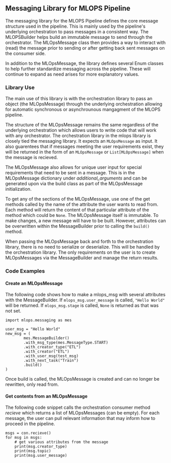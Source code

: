 ## Messaging Library for MLOPS Pipeline

The messaging library for the MLOPS Pipeline defines the core message structure used in the pipeline. This is mainly used by the pipeline's underlying orchestration to pass messages in a consistent way. The MLOPSBuilder helps build an immutable message to send through the orchestrator. The MLOpsMessage class then provides a way to interact with (read) the message prior to sending or after getting back sent messages on the consumer side. 

In addition to the MLOpsMessage, the library defines several Enum classes to help further standardize messaging across the pipeline. These will continue to expand as need arises for more explanatory values.

### Library Use

The main use of this library is with the orchestration library to pass an object (the MLOpsMessage) through the underlying orchestration allowing for automatic synchronous or asynchrounous mangagment of the MLOPS pipeline.

The structure of the MLOpsMessage remains the same regardless of the underlying orchestration which allows users to write code that will work with any orchestrator. The orchestration library in the mlops library is closely tied the messaging library. It expects an `MLOpsMessage` as input. It also guarentees that if messages meeting the user requirements exist, they will be returned in the form of an `MLOpsMessage` or `List[MLOpsMessage]` when the message is recieved. 

The MLOpsMessage also allows for unique user input for special requirements that need to be sent in a message. This is in the MLOpsMessage dictionary under *additional_arguments* and can be generated upon via the build class as part of the MLOpsMessage initialization.

To get any of the sections of the MLOpsMessage, use one of the get methods called by the name of the attribute the user wants to read from. Each method will return the content of that particular attribute of the method which could be `None`. The MLOpsMessage itself is immutable. To make changes, a new message will have to be built. However, attributes can be overwritten within the MessageBuilder prior to calling the `build()` method.

When passing the MLOpsMessage back and forth to the orchestration library, there is no need to serialize or deserialize. This will be handled by the orchestration library. The only requirements on the user is to create MLOpsMessages via the MessageBuilder and manage the return results.

### Code Examples

#### Create an MLOpsMessage

The following code shows how to make a mlops_msg with several attributes with the MessageBuilder. If `mlops_msg.user_message` is called, `"Hello World"` will be returned. If `mlops_msg.stage` is called, `None` is returned as that was not set.

```
import mlops.messaging as mes

user_msg = "Hello World"
new_msg = (
        mes.MessageBuilder()
        .with_msg_type(mes.MessageType.START)
        .with_creator_type("ETL")
        .with_creator("ETL")
        .with_user_msg(test_msg)
        .with_next_task("Train")
        .build()
)
```

Once build is called, the MLOpsMessage is created and can no longer be rewritten, only read from.

#### Get contents from an MLOpsMessage

The following code snippet calls the orchestration consumer method *recieve* which returns a list of MLOpsMessages (can be empty). For each message, the user can pull relevant information that may inform how to proceed in the pipeline.

```
msgs = con.recieve()
for msg in msgs:
    # get various attributes from the message
    print(msg.creator_type)
    print(msg.topic)
    print(msg.user_message)
```
